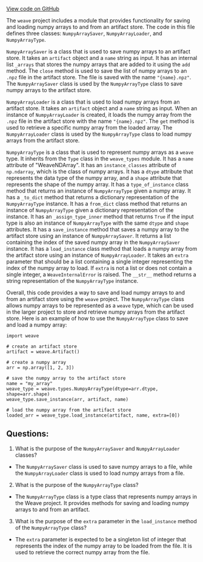 [View code on GitHub](https://github.com/wandb/weave/weave/types_numpy.py)

The `weave` project includes a module that provides functionality for saving and loading numpy arrays to and from an artifact store. The code in this file defines three classes: `NumpyArraySaver`, `NumpyArrayLoader`, and `NumpyArrayType`.

`NumpyArraySaver` is a class that is used to save numpy arrays to an artifact store. It takes an `artifact` object and a `name` string as input. It has an internal list `_arrays` that stores the numpy arrays that are added to it using the `add` method. The `close` method is used to save the list of numpy arrays to an `.npz` file in the artifact store. The file is saved with the name `"{name}.npz"`. The `NumpyArraySaver` class is used by the `NumpyArrayType` class to save numpy arrays to the artifact store.

`NumpyArrayLoader` is a class that is used to load numpy arrays from an artifact store. It takes an `artifact` object and a `name` string as input. When an instance of `NumpyArrayLoader` is created, it loads the numpy array from the `.npz` file in the artifact store with the name `"{name}.npz"`. The `get` method is used to retrieve a specific numpy array from the loaded array. The `NumpyArrayLoader` class is used by the `NumpyArrayType` class to load numpy arrays from the artifact store.

`NumpyArrayType` is a class that is used to represent numpy arrays as a `weave` type. It inherits from the `Type` class in the `weave_types` module. It has a `name` attribute of "WeaveNDArray". It has an `instance_classes` attribute of `np.ndarray`, which is the class of numpy arrays. It has a `dtype` attribute that represents the data type of the numpy array, and a `shape` attribute that represents the shape of the numpy array. It has a `type_of_instance` class method that returns an instance of `NumpyArrayType` given a numpy array. It has a `_to_dict` method that returns a dictionary representation of the `NumpyArrayType` instance. It has a `from_dict` class method that returns an instance of `NumpyArrayType` given a dictionary representation of the instance. It has an `_assign_type_inner` method that returns `True` if the input type is also an instance of `NumpyArrayType` with the same `dtype` and `shape` attributes. It has a `save_instance` method that saves a numpy array to the artifact store using an instance of `NumpyArraySaver`. It returns a list containing the index of the saved numpy array in the `NumpyArraySaver` instance. It has a `load_instance` class method that loads a numpy array from the artifact store using an instance of `NumpyArrayLoader`. It takes an `extra` parameter that should be a list containing a single integer representing the index of the numpy array to load. If `extra` is not a list or does not contain a single integer, a `WeaveInternalError` is raised. The `__str__` method returns a string representation of the `NumpyArrayType` instance.

Overall, this code provides a way to save and load numpy arrays to and from an artifact store using the `weave` project. The `NumpyArrayType` class allows numpy arrays to be represented as a `weave` type, which can be used in the larger project to store and retrieve numpy arrays from the artifact store. Here is an example of how to use the `NumpyArrayType` class to save and load a numpy array:

```
import weave

# create an artifact store
artifact = weave.Artifact()

# create a numpy array
arr = np.array([1, 2, 3])

# save the numpy array to the artifact store
name = "my_array"
weave_type = weave.types.NumpyArrayType(dtype=arr.dtype, shape=arr.shape)
weave_type.save_instance(arr, artifact, name)

# load the numpy array from the artifact store
loaded_arr = weave_type.load_instance(artifact, name, extra=[0])
```
## Questions: 
 1. What is the purpose of the `NumpyArraySaver` and `NumpyArrayLoader` classes?
- The `NumpyArraySaver` class is used to save numpy arrays to a file, while the `NumpyArrayLoader` class is used to load numpy arrays from a file.

2. What is the purpose of the `NumpyArrayType` class?
- The `NumpyArrayType` class is a type class that represents numpy arrays in the Weave project. It provides methods for saving and loading numpy arrays to and from an artifact.

3. What is the purpose of the `extra` parameter in the `load_instance` method of the `NumpyArrayType` class?
- The `extra` parameter is expected to be a singleton list of integer that represents the index of the numpy array to be loaded from the file. It is used to retrieve the correct numpy array from the file.